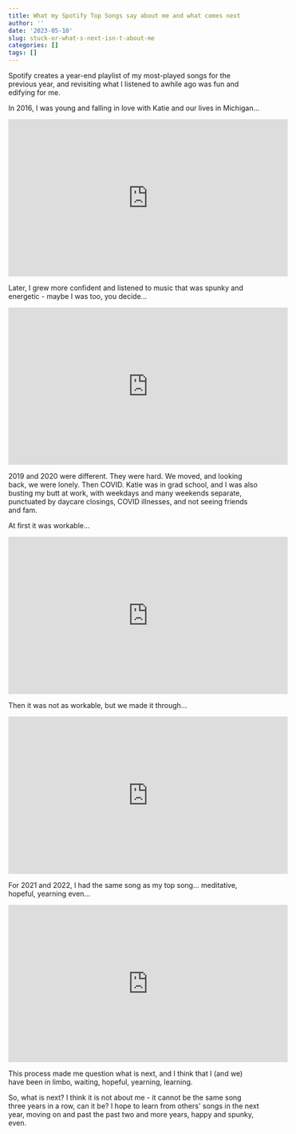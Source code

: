 ```yaml
---
title: What my Spotify Top Songs say about me and what comes next
author: ''
date: '2023-05-10'
slug: stuck-or-what-s-next-isn-t-about-me
categories: []
tags: []
---
```


Spotify creates a year-end playlist of my most-played songs for the previous year, and revisiting what I listened to awhile ago was fun and edifying for me. 

In 2016, I was young and falling in love with Katie and our lives in Michigan...

<iframe width="560" height="315" src="https://www.youtube.com/embed/VUxh-jw-C-w" title="YouTube video player" frameborder="0" allow="accelerometer; autoplay; clipboard-write; encrypted-media; gyroscope; picture-in-picture; web-share" allowfullscreen></iframe>

Later, I grew more confident and listened to music that was spunky and energetic - maybe I was too, you decide...

<iframe width="560" height="315" src="https://www.youtube.com/embed/I2YVsgiQhCM" title="YouTube video player" frameborder="0" allow="accelerometer; autoplay; clipboard-write; encrypted-media; gyroscope; picture-in-picture; web-share" allowfullscreen></iframe>

2019 and 2020 were different. They were hard. We moved, and looking back, we were lonely. Then COVID. Katie was in grad school, and I was also busting my butt at work, with weekdays and many weekends separate, punctuated by daycare closings, COVID illnesses, and not seeing friends and fam. 

At first it was workable...

<iframe width="560" height="315" src="https://www.youtube.com/embed/C07jY4LnRg8" title="YouTube video player" frameborder="0" allow="accelerometer; autoplay; clipboard-write; encrypted-media; gyroscope; picture-in-picture; web-share" allowfullscreen></iframe>

Then it was not as workable, but we made it through...

<iframe width="560" height="315" src="https://www.youtube.com/embed/u1iiGNgznu0" title="YouTube video player" frameborder="0" allow="accelerometer; autoplay; clipboard-write; encrypted-media; gyroscope; picture-in-picture; web-share" allowfullscreen></iframe>

For 2021 and 2022, I had the same song as my top song... meditative, hopeful, yearning even...

<iframe width="560" height="315" src="https://www.youtube.com/embed/CG-drrSYAeo" title="YouTube video player" frameborder="0" allow="accelerometer; autoplay; clipboard-write; encrypted-media; gyroscope; picture-in-picture; web-share" allowfullscreen></iframe>

This process made me question what is next, and I think that I (and we) have been in limbo, waiting, hopeful, yearning, learning. 

So, what is next? I think it is not about me - it cannot be the same song three years in a row, can it be? I hope to learn from others' songs in the next year, moving on and past the past two and more years, happy and spunky, even.